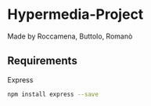# Hypermedia-Project
Made by Roccamena, Buttolo, Romanò
## Requirements
Express
```bash
npm install express --save
```